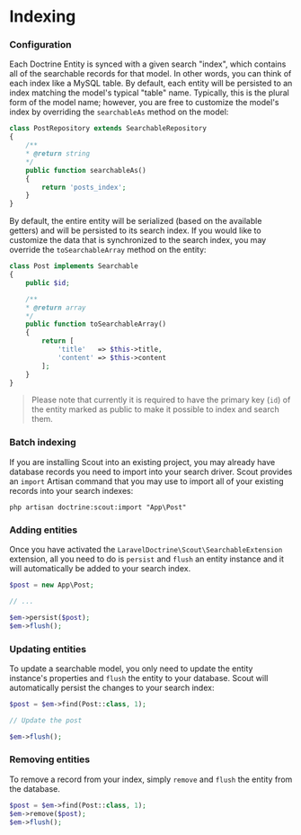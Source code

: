 # Indexing

### Configuration

Each Doctrine Entity is synced with a given search "index", which contains all of the searchable records for that model. 
In other words, you can think of each index like a MySQL table. 
By default, each entity will be persisted to an index matching the model's typical "table" name.
Typically, this is the plural form of the model name; however, you are free to customize the model's index by overriding the `searchableAs` method on the model:

```php
class PostRepository extends SearchableRepository
{
    /**
    * @return string
    */
    public function searchableAs()
    {
        return 'posts_index';
    }
}
```

By default, the entire entity will be serialized (based on the available getters) and will be persisted to its search index. 
If you would like to customize the data that is synchronized to the search index, 
you may override the `toSearchableArray` method on the entity:

```php
class Post implements Searchable 
{
    public $id;

    /**
    * @return array
    */
    public function toSearchableArray()
    {
        return [
            'title'   => $this->title,
            'content' => $this->content
        ];
    }
}
```

> Please note that currently it is required to have the primary key (`id`) of the entity marked as public to make it possible to index and search them.

### Batch indexing

If you are installing Scout into an existing project, 
you may already have database records you need to import into your search driver. 
Scout provides an `import` Artisan command that you may use to import all of your existing records into your search indexes:

```
php artisan doctrine:scout:import "App\Post"
```

### Adding entities

Once you have activated the `LaravelDoctrine\Scout\SearchableExtension` extension, 
all you need to do is `persist` and `flush` an entity instance and it will automatically be added to your search index. 

```php
$post = new App\Post;

// ...

$em->persist($post);
$em->flush();
```

### Updating entities

To update a searchable model, you only need to update the entity instance's properties and `flush` the entity to your database. 
Scout will automatically persist the changes to your search index:

```php
$post = $em->find(Post::class, 1);

// Update the post

$em->flush();
```

### Removing entities

To remove a record from your index, simply `remove` and `flush` the entity from the database.

```php
$post = $em->find(Post::class, 1);
$em->remove($post);
$em->flush();
```
